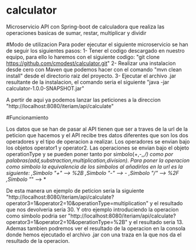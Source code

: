 # calculator
Microservicio API con Spring-boot de calculadora que realiza las operaciones basicas de sumar, restar, multiplicar y dividir

#Modo de utilizacion
Para poder ejecutar el siguiente microservicio se han de seguir los siguientes pasos:
	1- Tener el codigo descargado en nuestro equipo, para ello lo haremos con el siguiente codigo: "git clone https://github.com/cmodest/calculator.git"
	2- Realizar una instalacion desde cero con Maven que podemos hacer con el comando "mvn clean install" desde el directorio raiz del proyecto.
	3- Ejecutar el archivo .jar resultante de la instalacion, el comando seria el siguiente "java -jar calculator-1.0.0-SNAPSHOT.jar"	
	
A pertir de aqui ya podemos lanzar las peticiones a la direccion "http://localhost:8080/iteriam/api/calculate"

#Funcionamiento

Los datos que se han de pasar al API tienen que ser a traves de la url de la peticion que hacemos y el API recibe tres datos diferentes que son los dos operadores y el tipo de operacion a realizar.
Los operadores se envian bajo los objetos operator1 y operator2.
Las operaciones se envian bajo el objeto operationType y se pueden poner tanto por simbolo(+,-,*,/) como por palabras(add,substraction,multiplication,division).
Para poner la operacion como simbolo la equivalencia de los simbolos al añadirlos en la url es la siguiente:
	,Simbolo "+" --> %2B
	,Simbolo "-" --> -
	,Simbolo "/" --> %2F
	,Simbolo "*" --> *
	

De esta manera un ejemplo de peticion seria la siguiente "http://localhost:8080/iteriam/api/calculate?operator3=1&operator2=10&operationType=multiplication" y el resultado que nos devolveria seria 30.
Y otro ejemplo introduciendo la operacion como simbolo podria ser "http://localhost:8080/iteriam/api/calculate?operator3=1&operator2=10&operationType=%2B" y el resultado seria 13.
Ademas tambien podremos ver el resultado de la operacion en la consola donde hemos ejecutado el archivo .jar con una traza en la que nos da el resultado de la operacion.

